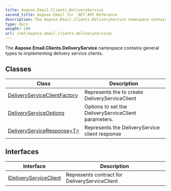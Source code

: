 ```yaml
---
title: Aspose.Email.Clients.DeliveryService
second_title: Aspose.Email for .NET API Reference
description: The Aspose.Email.Clients.DeliveryService namespace contains general types to implementing delivery service clients
type: docs
weight: 100
url: /net/aspose.email.clients.deliveryservice/
---
```

The **Aspose.Email.Clients.DeliveryService** namespace contains general types to implementing delivery service clients.

## Classes

| Class | Description |
| --- | --- |
| [DeliveryServiceClientFactory](./deliveryserviceclientfactory/) | Represents the to create DeliveryServiceClient |
| [DeliveryServiceOptions](./deliveryserviceoptions/) | Options to set the DeliveryServiceClient parameters. |
| [DeliveryServiceResponse&lt;T&gt;](./deliveryserviceresponse-1/) | Represents the DeliveryService client response |
## Interfaces

| Interface | Description |
| --- | --- |
| [IDeliveryServiceClient](./ideliveryserviceclient/) | Represents contract for DeliveryServiceClient |


